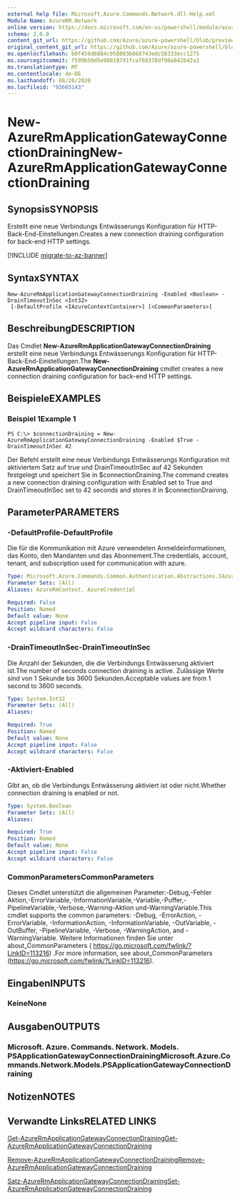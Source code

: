 ```yaml
---
external help file: Microsoft.Azure.Commands.Network.dll-Help.xml
Module Name: AzureRM.Network
online version: https://docs.microsoft.com/en-us/powershell/module/azurerm.network/new-azurermapplicationgatewayconnectiondraining
schema: 2.0.0
content_git_url: https://github.com/Azure/azure-powershell/blob/preview/src/ResourceManager/Network/Commands.Network/help/New-AzureRmApplicationGatewayConnectionDraining.md
original_content_git_url: https://github.com/Azure/azure-powershell/blob/preview/src/ResourceManager/Network/Commands.Network/help/New-AzureRmApplicationGatewayConnectionDraining.md
ms.openlocfilehash: b0f459d6884c9588036668743edc58333ecc1275
ms.sourcegitcommit: f599b50d5e980197d1fca769378df90a842b42a1
ms.translationtype: MT
ms.contentlocale: de-DE
ms.lasthandoff: 08/20/2020
ms.locfileid: "93665143"
---
```

# <span data-ttu-id="d1cdd-101">New-AzureRmApplicationGatewayConnectionDraining</span><span class="sxs-lookup"><span data-stu-id="d1cdd-101">New-AzureRmApplicationGatewayConnectionDraining</span></span>

## <span data-ttu-id="d1cdd-102">Synopsis</span><span class="sxs-lookup"><span data-stu-id="d1cdd-102">SYNOPSIS</span></span>
<span data-ttu-id="d1cdd-103">Erstellt eine neue Verbindungs Entwässerungs Konfiguration für HTTP-Back-End-Einstellungen.</span><span class="sxs-lookup"><span data-stu-id="d1cdd-103">Creates a new connection draining configuration for back-end HTTP settings.</span></span>

[!INCLUDE [migrate-to-az-banner](../../includes/migrate-to-az-banner.md)]

## <span data-ttu-id="d1cdd-104">Syntax</span><span class="sxs-lookup"><span data-stu-id="d1cdd-104">SYNTAX</span></span>

```
New-AzureRmApplicationGatewayConnectionDraining -Enabled <Boolean> -DrainTimeoutInSec <Int32>
 [-DefaultProfile <IAzureContextContainer>] [<CommonParameters>]
```

## <span data-ttu-id="d1cdd-105">Beschreibung</span><span class="sxs-lookup"><span data-stu-id="d1cdd-105">DESCRIPTION</span></span>
<span data-ttu-id="d1cdd-106">Das Cmdlet **New-AzureRmApplicationGatewayConnectionDraining** erstellt eine neue Verbindungs Entwässerungs Konfiguration für HTTP-Back-End-Einstellungen.</span><span class="sxs-lookup"><span data-stu-id="d1cdd-106">The **New-AzureRmApplicationGatewayConnectionDraining** cmdlet creates a new connection draining configuration for back-end HTTP settings.</span></span>

## <span data-ttu-id="d1cdd-107">Beispiele</span><span class="sxs-lookup"><span data-stu-id="d1cdd-107">EXAMPLES</span></span>

### <span data-ttu-id="d1cdd-108">Beispiel 1</span><span class="sxs-lookup"><span data-stu-id="d1cdd-108">Example 1</span></span>
```
PS C:\> $connectionDraining = New-AzureRmApplicationGatewayConnectionDraining -Enabled $True -DrainTimeoutInSec 42
```

<span data-ttu-id="d1cdd-109">Der Befehl erstellt eine neue Verbindungs Entwässerungs Konfiguration mit aktiviertem Satz auf true und DrainTimeoutInSec auf 42 Sekunden festgelegt und speichert Sie in $connectionDraining.</span><span class="sxs-lookup"><span data-stu-id="d1cdd-109">The command creates a new connection draining configuration with Enabled set to True and DrainTimeoutInSec set to 42 seconds and stores it in $connectionDraining.</span></span>

## <span data-ttu-id="d1cdd-110">Parameter</span><span class="sxs-lookup"><span data-stu-id="d1cdd-110">PARAMETERS</span></span>

### <span data-ttu-id="d1cdd-111">-DefaultProfile</span><span class="sxs-lookup"><span data-stu-id="d1cdd-111">-DefaultProfile</span></span>
<span data-ttu-id="d1cdd-112">Die für die Kommunikation mit Azure verwendeten Anmeldeinformationen, das Konto, den Mandanten und das Abonnement.</span><span class="sxs-lookup"><span data-stu-id="d1cdd-112">The credentials, account, tenant, and subscription used for communication with azure.</span></span>

```yaml
Type: Microsoft.Azure.Commands.Common.Authentication.Abstractions.IAzureContextContainer
Parameter Sets: (All)
Aliases: AzureRmContext, AzureCredential

Required: False
Position: Named
Default value: None
Accept pipeline input: False
Accept wildcard characters: False
```

### <span data-ttu-id="d1cdd-113">-DrainTimeoutInSec</span><span class="sxs-lookup"><span data-stu-id="d1cdd-113">-DrainTimeoutInSec</span></span>
<span data-ttu-id="d1cdd-114">Die Anzahl der Sekunden, die die Verbindungs Entwässerung aktiviert ist.</span><span class="sxs-lookup"><span data-stu-id="d1cdd-114">The number of seconds connection draining is active.</span></span>
<span data-ttu-id="d1cdd-115">Zulässige Werte sind von 1 Sekunde bis 3600 Sekunden.</span><span class="sxs-lookup"><span data-stu-id="d1cdd-115">Acceptable values are from 1 second to 3600 seconds.</span></span>

```yaml
Type: System.Int32
Parameter Sets: (All)
Aliases:

Required: True
Position: Named
Default value: None
Accept pipeline input: False
Accept wildcard characters: False
```

### <span data-ttu-id="d1cdd-116">-Aktiviert</span><span class="sxs-lookup"><span data-stu-id="d1cdd-116">-Enabled</span></span>
<span data-ttu-id="d1cdd-117">Gibt an, ob die Verbindungs Entwässerung aktiviert ist oder nicht.</span><span class="sxs-lookup"><span data-stu-id="d1cdd-117">Whether connection draining is enabled or not.</span></span>

```yaml
Type: System.Boolean
Parameter Sets: (All)
Aliases:

Required: True
Position: Named
Default value: None
Accept pipeline input: False
Accept wildcard characters: False
```

### <span data-ttu-id="d1cdd-118">CommonParameters</span><span class="sxs-lookup"><span data-stu-id="d1cdd-118">CommonParameters</span></span>
<span data-ttu-id="d1cdd-119">Dieses Cmdlet unterstützt die allgemeinen Parameter:-Debug,-Fehler Aktion,-ErrorVariable,-InformationVariable,-Variable,-Puffer,-PipelineVariable,-Verbose,-Warning-Aktion und-WarningVariable.</span><span class="sxs-lookup"><span data-stu-id="d1cdd-119">This cmdlet supports the common parameters: -Debug, -ErrorAction, -ErrorVariable, -InformationAction, -InformationVariable, -OutVariable, -OutBuffer, -PipelineVariable, -Verbose, -WarningAction, and -WarningVariable.</span></span> <span data-ttu-id="d1cdd-120">Weitere Informationen finden Sie unter about_CommonParameters ( https://go.microsoft.com/fwlink/?LinkID=113216) .</span><span class="sxs-lookup"><span data-stu-id="d1cdd-120">For more information, see about_CommonParameters (https://go.microsoft.com/fwlink/?LinkID=113216).</span></span>

## <span data-ttu-id="d1cdd-121">Eingaben</span><span class="sxs-lookup"><span data-stu-id="d1cdd-121">INPUTS</span></span>

### <span data-ttu-id="d1cdd-122">Keine</span><span class="sxs-lookup"><span data-stu-id="d1cdd-122">None</span></span>

## <span data-ttu-id="d1cdd-123">Ausgaben</span><span class="sxs-lookup"><span data-stu-id="d1cdd-123">OUTPUTS</span></span>

### <span data-ttu-id="d1cdd-124">Microsoft. Azure. Commands. Network. Models. PSApplicationGatewayConnectionDraining</span><span class="sxs-lookup"><span data-stu-id="d1cdd-124">Microsoft.Azure.Commands.Network.Models.PSApplicationGatewayConnectionDraining</span></span>

## <span data-ttu-id="d1cdd-125">Notizen</span><span class="sxs-lookup"><span data-stu-id="d1cdd-125">NOTES</span></span>

## <span data-ttu-id="d1cdd-126">Verwandte Links</span><span class="sxs-lookup"><span data-stu-id="d1cdd-126">RELATED LINKS</span></span>

[<span data-ttu-id="d1cdd-127">Get-AzureRmApplicationGatewayConnectionDraining</span><span class="sxs-lookup"><span data-stu-id="d1cdd-127">Get-AzureRmApplicationGatewayConnectionDraining</span></span>](./Get-AzureRmApplicationGatewayConnectionDraining.md)

[<span data-ttu-id="d1cdd-128">Remove-AzureRmApplicationGatewayConnectionDraining</span><span class="sxs-lookup"><span data-stu-id="d1cdd-128">Remove-AzureRmApplicationGatewayConnectionDraining</span></span>](./Remove-AzureRmApplicationGatewayConnectionDraining.md)

[<span data-ttu-id="d1cdd-129">Satz-AzureRmApplicationGatewayConnectionDraining</span><span class="sxs-lookup"><span data-stu-id="d1cdd-129">Set-AzureRmApplicationGatewayConnectionDraining</span></span>](./Set-AzureRmApplicationGatewayConnectionDraining.md)

